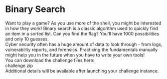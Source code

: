# Binary Search

Want to play a game? As you use more of the shell, you might be interested in how they work! Binary search is a classic algorithm used to quickly find an item in a sorted list. Can you find the flag? You'll have 1000 possibilities and only 10 guesses.</br>
Cyber security often has a huge amount of data to look through - from logs, vulnerability reports, and forensics. Practicing the fundamentals manually might help you in the future when you have to write your own tools!</br>
You can download the challenge files here:</br>
challenge.zip</br>
Additional details will be available after launching your challenge instance.
